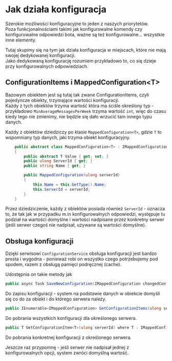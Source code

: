 # Jak działa konfiguracja

Szerokie możliwości konfiguracyjne to jeden z naszych priorytetów.  
Poza funkcjonalnościami takimi jak konfigurowalne komendy czy konfigurowalne odpowiedzi bota, ważne są też konfigurowalne... wszystkie inne elementy.

Tutaj skupimy się na tym jak działa konfiguracja w miejscach, które nie mają swojej dedykowanej konfiguracji.  
Jako dedykowaną konfigurację rozumiem przykładowo to, co się dzieje przy konfigurowalnych odpowiedziach.

## ConfigurationItems i MappedConfiguration\<T\>

Bazowym obiektem jest są tutaj tak zwane ConfigurationItems, czyli pojedyncze obiekty, trzymające wartości konfiguracji.  
Każdy z tych obiektów trzyma wartość która ma ściśle określony typ - przykładowo `MinAverageMessagesPerWeek` trzyma wartość `int`, więc do czasu kiedy tego nie zmienimy, nie będzie się dało wrzucić tam innego typu danych.

Każdy z obiektów dziedziczy po klasie `MappedConfiguration<T>`, gdzie `T` to wspomniany typ danych, jaki trzyma obiekt konfiguracyjny.

```csharp
    public abstract class MappedConfiguration<T> : IMappedConfiguration
    {
        public abstract T Value { get; set; }
        public ulong ServerId { get; }
        public string Name { get; }

        public MappedConfiguration(ulong serverId)
        {
            this.Name = this.GetType().Name;
            this.ServerId = serverId;
        }
    }
```

Przez dziedziczenie, każdy z obiektów posiada również `ServerId` - oznacza to, że tak jak w przypadku m.in konfigurowalnych odpowiedzi, występuje tu podział na wartości domyślne i wartości nadpisane przez konkretny serwer (jeśli serwer czegoś nie nadpisał, używane są wartości domyślne).

## Obsługa konfiguracji

Dzięki serwisowi `ConfigurationService` obsługa konfiguracji jest bardzo prosta i wygodna - ponieważ robi on wszystko czego potrzebujemy pod spodem, razem z obsługą pamięci podręcznej (cache).

Udostępnia on takie metody jak

```csharp
public async Task SaveNewConfiguration(IMappedConfiguration changedConfiguration)
```

Do zapisu konfiguracji - system na podstawie danych w obiekcie domyśli się co do za obiekt i do którego serwera należy.

```csharp
public IEnumerable<IMappedConfiguration> GetConfigurationItems(ulong serverId)
```

Do pobrania wszystkich konfiguracji dla określonego serwera.

```csharp
public T GetConfigurationItem<T>(ulong serverId) where T : IMappedConfiguration
```

Do pobrania konkretnej konfiguracji z określonego serwera.

Jeszcze raz przypomnę - jeśli serwer nie nadpisał jednej z konfigurowalnych opcji, system zwróci domyślną wartość.
